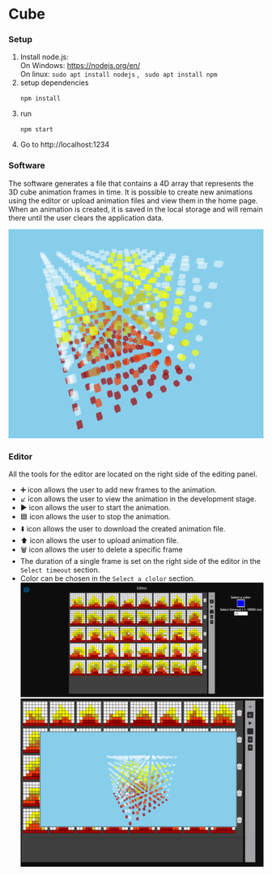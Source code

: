 # Cube
### Setup
1) Install node.js:<br />
    On Windows: https://nodejs.org/en/ <br />
    On linux:
        ```
        sudo apt install nodejs
        ```
        , ``` 
        sudo apt install npm
        ```
2) setup dependencies
    ```
    npm install
    ```
3) run
    ```
    npm start
    ```
4) Go to http://localhost:1234
### Software
The software generates a file that contains a 4D array that represents the 3D cube animation frames in time.
It is possible to create new animations using the editor or upload animation files and view them in the home page.
When an animation is created, it is saved in the local storage and will remain there until the user clears the application data.

![img_1.png](img_1.png)
### Editor
All the tools for the editor are located on the right side of the editing panel.
* ➕ icon allows the user to add new frames to the animation.
* ↙️ icon allows the user to view the animation in the development stage.
* ▶️ icon allows the user to start the animation.
* 🟦 icon allows the user to stop the animation.
* ⬇️ icon allows the user to download the created animation file.
* ⬆️ icon allows the user to upload animation file.
* 🗑️ icon allows the user to delete a specific frame
* The duration of a single frame is set on the right side of the editor in the ```Select timeout``` section.
* Color can be chosen in the ```Select a clolor``` section.
![img.png](img.png)
![img_2.png](img_2.png)
